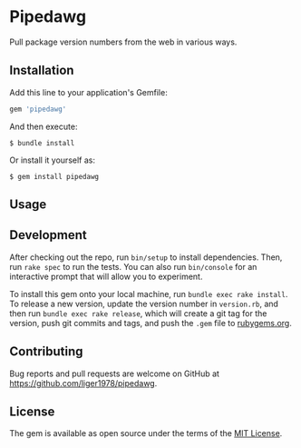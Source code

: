 # Pipedawg

Pull package version numbers from the web in various ways.

## Installation

Add this line to your application's Gemfile:

```ruby
gem 'pipedawg'
```

And then execute:

    $ bundle install

Or install it yourself as:

    $ gem install pipedawg

## Usage


## Development

After checking out the repo, run `bin/setup` to install dependencies. Then, run `rake spec` to run the tests. You can also run `bin/console` for an interactive prompt that will allow you to experiment.

To install this gem onto your local machine, run `bundle exec rake install`. To release a new version, update the version number in `version.rb`, and then run `bundle exec rake release`, which will create a git tag for the version, push git commits and tags, and push the `.gem` file to [rubygems.org](https://rubygems.org).

## Contributing

Bug reports and pull requests are welcome on GitHub at https://github.com/liger1978/pipedawg.


## License

The gem is available as open source under the terms of the [MIT License](https://opensource.org/licenses/MIT).
